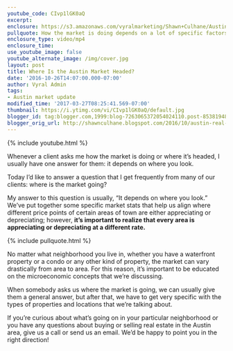 ```yaml
---
youtube_code: CIvp1lGK0aQ
excerpt:
enclosure: https://s3.amazonaws.com/vyralmarketing/Shawn+Culhane/Austin+Real+Estate-+Where+Is+the+Austin+Market+Headed%253F.mp4
pullquote: How the market is doing depends on a lot of specific factors.
enclosure_type: video/mp4
enclosure_time:
use_youtube_image: false
youtube_alternate_image: /img/cover.jpg
layout: post
title: Where Is the Austin Market Headed?
date: '2016-10-26T14:07:00.000-07:00'
author: Vyral Admin
tags:
- Austin market update
modified_time: '2017-03-27T08:25:41.569-07:00'
thumbnail: https://i.ytimg.com/vi/CIvp1lGK0aQ/default.jpg
blogger_id: tag:blogger.com,1999:blog-7263065372054024110.post-8538194859588398331
blogger_orig_url: http://shawnculhane.blogspot.com/2016/10/austin-real-estate-where-is-austin.html
---
```

{% include youtube.html %}

Whenever a client asks me how the market is doing or where it’s headed, I usually have one answer for them: it depends on where you look.

Today I’d like to answer a question that I get frequently from many of our clients: where is the market going?

My answer to this question is usually, “It depends on where you look.” We’ve put together some specific market stats that help us align where different price points of certain areas of town are either appreciating or depreciating; however, **it’s important to realize that every area is appreciating or depreciating at a different rate.**

{% include pullquote.html %}

No matter what neighborhood you live in, whether you have a waterfront property or a condo or any other kind of property, the market can vary drastically from area to area. For this reason, it’s important to be educated on the microeconomic concepts that we’re discussing.

When somebody asks us where the market is going, we can usually give them a general answer, but after that, we have to get very specific with the types of properties and locations that we’re talking about.

If you’re curious about what’s going on in your particular neighborhood or you have any questions about buying or selling real estate in the Austin area, give us a call or send us an email. We’d be happy to point you in the right direction!

